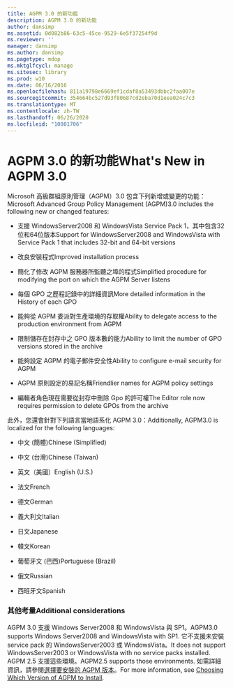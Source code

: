 ```yaml
---
title: AGPM 3.0 的新功能
description: AGPM 3.0 的新功能
author: dansimp
ms.assetid: 0d082b86-63c5-45ce-9529-6e5f37254f9d
ms.reviewer: ''
manager: dansimp
ms.author: dansimp
ms.pagetype: mdop
ms.mktglfcycl: manage
ms.sitesec: library
ms.prod: w10
ms.date: 06/16/2016
ms.openlocfilehash: 811a19798e6669ef1cdaf8a53493dbbc2faa007e
ms.sourcegitcommit: 354664bc527d93f80687cd2eba70d1eea024c7c3
ms.translationtype: MT
ms.contentlocale: zh-TW
ms.lasthandoff: 06/26/2020
ms.locfileid: "10801706"
---
```

# <span data-ttu-id="a7a98-103">AGPM 3.0 的新功能</span><span class="sxs-lookup"><span data-stu-id="a7a98-103">What's New in AGPM 3.0</span></span>


<span data-ttu-id="a7a98-104">Microsoft 高級群組原則管理（AGPM）3.0 包含下列新增或變更的功能：</span><span class="sxs-lookup"><span data-stu-id="a7a98-104">Microsoft Advanced Group Policy Management (AGPM)3.0 includes the following new or changed features:</span></span>

-   <span data-ttu-id="a7a98-105">支援 WindowsServer2008 和 WindowsVista Service Pack 1，其中包含32位和64位版本</span><span class="sxs-lookup"><span data-stu-id="a7a98-105">Support for WindowsServer2008 and WindowsVista with Service Pack 1 that includes 32-bit and 64-bit versions</span></span>

-   <span data-ttu-id="a7a98-106">改良安裝程式</span><span class="sxs-lookup"><span data-stu-id="a7a98-106">Improved installation process</span></span>

-   <span data-ttu-id="a7a98-107">簡化了修改 AGPM 服務器所監聽之埠的程式</span><span class="sxs-lookup"><span data-stu-id="a7a98-107">Simplified procedure for modifying the port on which the AGPM Server listens</span></span>

-   <span data-ttu-id="a7a98-108">每個 GPO 之歷程記錄中的詳細資訊</span><span class="sxs-lookup"><span data-stu-id="a7a98-108">More detailed information in the History of each GPO</span></span>

-   <span data-ttu-id="a7a98-109">能夠從 AGPM 委派對生產環境的存取權</span><span class="sxs-lookup"><span data-stu-id="a7a98-109">Ability to delegate access to the production environment from AGPM</span></span>

-   <span data-ttu-id="a7a98-110">限制儲存在封存中之 GPO 版本數的能力</span><span class="sxs-lookup"><span data-stu-id="a7a98-110">Ability to limit the number of GPO versions stored in the archive</span></span>

-   <span data-ttu-id="a7a98-111">能夠設定 AGPM 的電子郵件安全性</span><span class="sxs-lookup"><span data-stu-id="a7a98-111">Ability to configure e-mail security for AGPM</span></span>

-   <span data-ttu-id="a7a98-112">AGPM 原則設定的易記名稱</span><span class="sxs-lookup"><span data-stu-id="a7a98-112">Friendlier names for AGPM policy settings</span></span>

-   <span data-ttu-id="a7a98-113">編輯者角色現在需要從封存中刪除 Gpo 的許可權</span><span class="sxs-lookup"><span data-stu-id="a7a98-113">The Editor role now requires permission to delete GPOs from the archive</span></span>

<span data-ttu-id="a7a98-114">此外，您還會針對下列語言當地語系化 AGPM 3.0：</span><span class="sxs-lookup"><span data-stu-id="a7a98-114">Additionally, AGPM3.0 is localized for the following languages:</span></span>

-   <span data-ttu-id="a7a98-115">中文 (簡體)</span><span class="sxs-lookup"><span data-stu-id="a7a98-115">Chinese (Simplified)</span></span>

-   <span data-ttu-id="a7a98-116">中文 (台灣)</span><span class="sxs-lookup"><span data-stu-id="a7a98-116">Chinese (Taiwan)</span></span>

-   <span data-ttu-id="a7a98-117">英文（美國）</span><span class="sxs-lookup"><span data-stu-id="a7a98-117">English (U.S.)</span></span>

-   <span data-ttu-id="a7a98-118">法文</span><span class="sxs-lookup"><span data-stu-id="a7a98-118">French</span></span>

-   <span data-ttu-id="a7a98-119">德文</span><span class="sxs-lookup"><span data-stu-id="a7a98-119">German</span></span>

-   <span data-ttu-id="a7a98-120">義大利文</span><span class="sxs-lookup"><span data-stu-id="a7a98-120">Italian</span></span>

-   <span data-ttu-id="a7a98-121">日文</span><span class="sxs-lookup"><span data-stu-id="a7a98-121">Japanese</span></span>

-   <span data-ttu-id="a7a98-122">韓文</span><span class="sxs-lookup"><span data-stu-id="a7a98-122">Korean</span></span>

-   <span data-ttu-id="a7a98-123">葡萄牙文 (巴西)</span><span class="sxs-lookup"><span data-stu-id="a7a98-123">Portuguese (Brazil)</span></span>

-   <span data-ttu-id="a7a98-124">俄文</span><span class="sxs-lookup"><span data-stu-id="a7a98-124">Russian</span></span>

-   <span data-ttu-id="a7a98-125">西班牙文</span><span class="sxs-lookup"><span data-stu-id="a7a98-125">Spanish</span></span>

### <span data-ttu-id="a7a98-126">其他考量</span><span class="sxs-lookup"><span data-stu-id="a7a98-126">Additional considerations</span></span>

<span data-ttu-id="a7a98-127">AGPM 3.0 支援 Windows Server2008 和 WindowsVista 與 SP1。</span><span class="sxs-lookup"><span data-stu-id="a7a98-127">AGPM3.0 supports Windows Server2008 and WindowsVista with SP1.</span></span> <span data-ttu-id="a7a98-128">它不支援未安裝 service pack 的 WindowsServer2003 或 WindowsVista。</span><span class="sxs-lookup"><span data-stu-id="a7a98-128">It does not support WindowsServer2003 or WindowsVista with no service packs installed.</span></span> <span data-ttu-id="a7a98-129">AGPM 2.5 支援這些環境。</span><span class="sxs-lookup"><span data-stu-id="a7a98-129">AGPM2.5 supports those environments.</span></span> <span data-ttu-id="a7a98-130">如需詳細資訊，請參閱[選擇要安裝的 AGPM 版本](choosing-which-version-of-agpm-to-install.md)。</span><span class="sxs-lookup"><span data-stu-id="a7a98-130">For more information, see [Choosing Which Version of AGPM to Install](choosing-which-version-of-agpm-to-install.md).</span></span>

 

 





